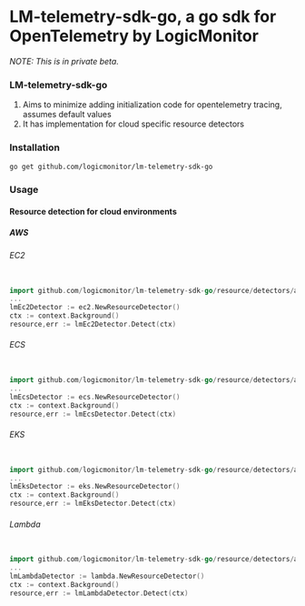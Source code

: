 # LM-telemetry-sdk-go, a go sdk for OpenTelemetry by LogicMonitor

_NOTE: This is in private beta._

### LM-telemetry-sdk-go

1. Aims to minimize adding initialization code for opentelemetry tracing, assumes default values
2. It has implementation for cloud specific resource detectors

### Installation

```bash
go get github.com/logicmonitor/lm-telemetry-sdk-go
```

### Usage

#### Resource detection for cloud environments

##### AWS 

###### EC2
``` go

import github.com/logicmonitor/lm-telemetry-sdk-go/resource/detectors/aws/ec2
...
lmEc2Detector := ec2.NewResourceDetector()
ctx := context.Background()
resource,err := lmEc2Detector.Detect(ctx)

```


###### ECS

``` go

import github.com/logicmonitor/lm-telemetry-sdk-go/resource/detectors/aws/ecs
...
lmEcsDetector := ecs.NewResourceDetector()
ctx := context.Background()
resource,err := lmEcsDetector.Detect(ctx)

```

###### EKS

``` go

import github.com/logicmonitor/lm-telemetry-sdk-go/resource/detectors/aws/eks
...
lmEksDetector := eks.NewResourceDetector()
ctx := context.Background()
resource,err := lmEksDetector.Detect(ctx)

```

###### Lambda

``` go

import github.com/logicmonitor/lm-telemetry-sdk-go/resource/detectors/aws/lambda
...
lmLambdaDetector := lambda.NewResourceDetector()
ctx := context.Background()
resource,err := lmLambdaDetector.Detect(ctx)

```